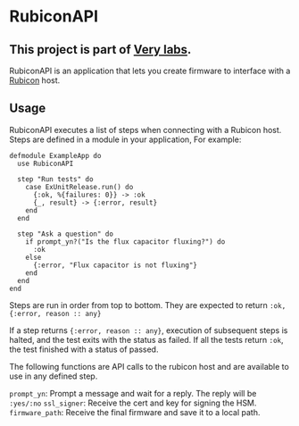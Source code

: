 # RubiconAPI

This project is part of [Very labs](https://github.com/verypossible-labs/docs/blob/master/README.md).
---

RubiconAPI is an application that lets you create firmware to interface with a
[Rubicon](https://github.com/verypossible-labs/rubicon) host.

## Usage

RubiconAPI executes a list of steps when connecting with a Rubicon host.
Steps are defined in a module in your application,
For example:

```
defmodule ExampleApp do
  use RubiconAPI

  step "Run tests" do
    case ExUnitRelease.run() do
      {:ok, %{failures: 0}} -> :ok
      {_, result} -> {:error, result}
    end
  end

  step "Ask a question" do
    if prompt_yn?("Is the flux capacitor fluxing?") do
      :ok
    else
      {:error, "Flux capacitor is not fluxing"}
    end
  end
end
```

Steps are run in order from top to bottom. They are expected to return
`:ok, {:error, reason :: any}`

If a step returns `{:error, reason :: any}`, execution of subsequent steps is
halted, and the test exits with the status as failed. If all the tests return
`:ok`, the test finished with a status of passed.

The following functions are API calls to the rubicon host and are available
to use in any defined step.

`prompt_yn`: Prompt a message and wait for a reply. The reply will be `:yes/:no`
`ssl_signer`: Receive the cert and key for signing the HSM.
`firmware_path`: Receive the final firmware and save it to a local path.
